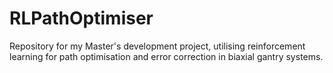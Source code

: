 # RLPathOptimiser

Repository for my Master's development project, utilising reinforcement learning for path optimisation and error correction in biaxial gantry systems.
